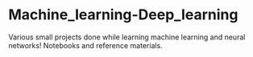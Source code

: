 # Machine_learning-Deep_learning
Various small projects done while learning machine learning and neural networks! Notebooks and reference materials.
